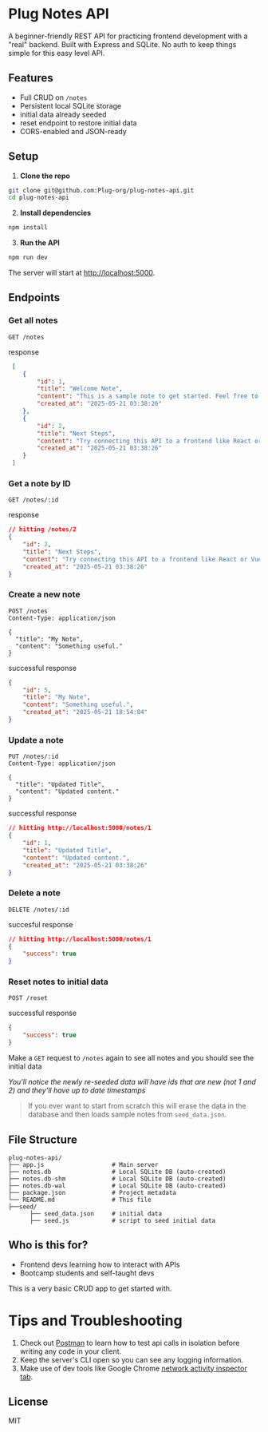 # Plug Notes API

A beginner-friendly REST API for practicing frontend development with a "real" backend. Built with Express and SQLite. No auth to keep things simple for this easy level API.

## Features

- Full CRUD on `/notes`
- Persistent local SQLite storage
- initial data already seeded
- reset endpoint to restore initial data 
- CORS-enabled and JSON-ready

## Setup

1. **Clone the repo**

```bash
git clone git@github.com:Plug-org/plug-notes-api.git
cd plug-notes-api
```

2. **Install dependencies**

```bash
npm install
```

3. **Run the API**

```bash
npm run dev
```

The server will start at [http://localhost:5000](http://localhost:5000).

## Endpoints

### Get all notes
```http
GET /notes
```
response
```json
 [
    {
        "id": 1,
        "title": "Welcome Note",
        "content": "This is a sample note to get started. Feel free to add, edit, or delete.",
        "created_at": "2025-05-21 03:38:26"
    },
    {
        "id": 2,
        "title": "Next Steps",
        "content": "Try connecting this API to a frontend like React or Vue!",
        "created_at": "2025-05-21 03:38:26"
    }
 ]
```

### Get a note by ID
```http
GET /notes/:id
```
response
```json
// hitting /notes/2
{
    "id": 2,
    "title": "Next Steps",
    "content": "Try connecting this API to a frontend like React or Vue!",
    "created_at": "2025-05-21 03:38:26"
}
```


### Create a new note
```http
POST /notes
Content-Type: application/json

{
  "title": "My Note",
  "content": "Something useful."
}
```
successful response
```json
{
    "id": 5,
    "title": "My Note",
    "content": "Something useful.",
    "created_at": "2025-05-21 18:54:04"
}
```


### Update a note
```http
PUT /notes/:id
Content-Type: application/json

{
  "title": "Updated Title",
  "content": "Updated content."
}
```
successful response
```json
// hitting http://localhost:5000/notes/1
{
    "id": 1,
    "title": "Updated Title",
    "content": "Updated content.",
    "created_at": "2025-05-21 03:38:26"
}
```


### Delete a note
```http
DELETE /notes/:id
```
succesful response
```json
// hitting http://localhost:5000/notes/1
{
    "success": true
}
```

### Reset notes to initial data
```http
POST /reset
```
successful response
```json
{
    "success": true
}
```
Make a `GET` request to `/notes` again to see all notes and you should see the initial data

*You'll notice the newly re-seeded data will have ids that are new (not 1 and 2) and they'll have up to date timestamps*

> If you ever want to start from scratch this will erase the data in the database and then loads sample notes from `seed_data.json`.



## File Structure
```
plug-notes-api/
├── app.js                   # Main server
├── notes.db                 # Local SQLite DB (auto-created)
├── notes.db-shm             # Local SQLite DB (auto-created)
├── notes.db-wal             # Local SQLite DB (auto-created)
├── package.json             # Project metadata
└── README.md                # This file
├──seed/
      ├── seed_data.json     # initial data 
      ├── seed.js            # script to seed initial data
```

## Who is this for?
- Frontend devs learning how to interact with APIs
- Bootcamp students and self-taught devs

This is a very basic CRUD app to get started with.

# Tips and Troubleshooting
1. Check out [Postman](https://www.postman.com/) to learn how to test api calls in isolation before writing any code in your client.
2. Keep the server's CLI open so you can see any logging information. 
3. Make use of dev tools like Google Chrome [network activity inspector tab](https://developer.chrome.com/docs/devtools/network).
## License
MIT
